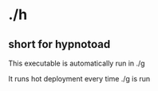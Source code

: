 # ./h

## short for hypnotoad

This executable is automatically run in ./g

It runs hot deployment every time ./g is run

